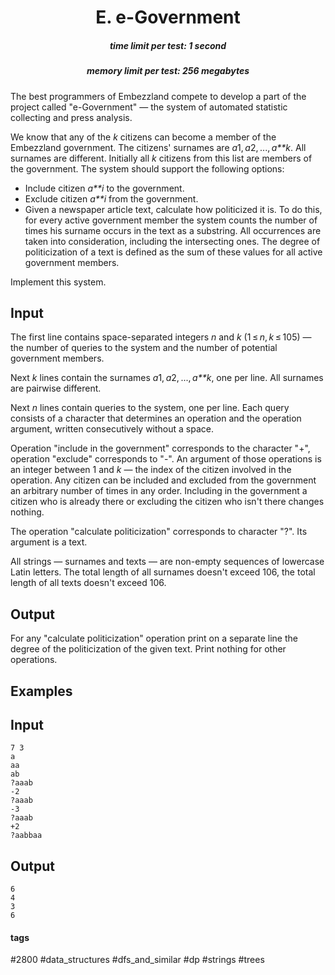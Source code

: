 <h1 style='text-align: center;'> E. e-Government</h1>

<h5 style='text-align: center;'>time limit per test: 1 second</h5>
<h5 style='text-align: center;'>memory limit per test: 256 megabytes</h5>

The best programmers of Embezzland compete to develop a part of the project called "e-Government" — the system of automated statistic collecting and press analysis.

We know that any of the *k* citizens can become a member of the Embezzland government. The citizens' surnames are *a*1, *a*2, ..., *a**k*. All surnames are different. Initially all *k* citizens from this list are members of the government. The system should support the following options:

* Include citizen *a**i* to the government.
* Exclude citizen *a**i* from the government.
* Given a newspaper article text, calculate how politicized it is. To do this, for every active government member the system counts the number of times his surname occurs in the text as a substring. All occurrences are taken into consideration, including the intersecting ones. The degree of politicization of a text is defined as the sum of these values for all active government members.

Implement this system.

## Input

The first line contains space-separated integers *n* and *k* (1 ≤ *n*, *k* ≤ 105) — the number of queries to the system and the number of potential government members.

Next *k* lines contain the surnames *a*1, *a*2, ..., *a**k*, one per line. All surnames are pairwise different.

Next *n* lines contain queries to the system, one per line. Each query consists of a character that determines an operation and the operation argument, written consecutively without a space.

Operation "include in the government" corresponds to the character "+", operation "exclude" corresponds to "-". An argument of those operations is an integer between 1 and *k* — the index of the citizen involved in the operation. Any citizen can be included and excluded from the government an arbitrary number of times in any order. Including in the government a citizen who is already there or excluding the citizen who isn't there changes nothing.

The operation "calculate politicization" corresponds to character "?". Its argument is a text.

All strings — surnames and texts — are non-empty sequences of lowercase Latin letters. The total length of all surnames doesn't exceed 106, the total length of all texts doesn't exceed 106.

## Output

For any "calculate politicization" operation print on a separate line the degree of the politicization of the given text. Print nothing for other operations.

## Examples

## Input


```
7 3  
a  
aa  
ab  
?aaab  
-2  
?aaab  
-3  
?aaab  
+2  
?aabbaa  

```
## Output


```
6  
4  
3  
6  

```


#### tags 

#2800 #data_structures #dfs_and_similar #dp #strings #trees 